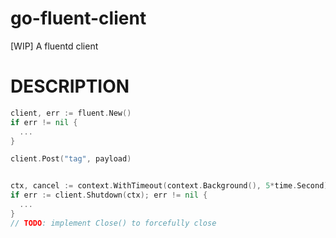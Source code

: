 # go-fluent-client

[WIP] A fluentd client

# DESCRIPTION

```go
client, err := fluent.New()
if err != nil {
  ...
}

client.Post("tag", payload)


ctx, cancel := context.WithTimeout(context.Background(), 5*time.Second)
if err := client.Shutdown(ctx); err != nil {
  ...
}
// TODO: implement Close() to forcefully close
```

